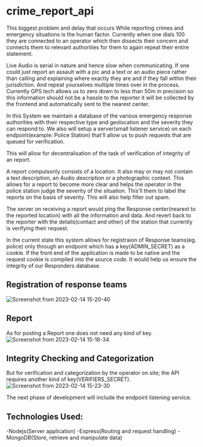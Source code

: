 # crime_report_api

This biggest problem and delay that occurs
While reporting crimes and emergency situations is the human factor.
Currently when one dials 100 they are connected to an operator which then dissects their concern and connects them to relevant authorities for them to again repeat their entire statement.

Live Audio is serial in nature and hence slow when communicating. If one could just report an assault with a pic and a text or an audio piece rather than calling and explaining where exactly they are and if they fall within their jurisdiction. And repeat yourselves multiple times over in the process. Currently GPS tech allows us to zero down to less than 50m in precision so this information should not be a hassle to the reporter it will be collected by the frontend and automatically sent to the nearest center.

In this System we maintain a database of the various emergency response authorities with their respective type and geolocation and the severity they can respond to. We also will setup a server(small listener service) on each endpoint(example: Police Station) that'll allow us to push requests that are queued for verification.

This will allow for decentralisation of the task of verification of integrity of an report.

A report compulsorily consists of a location. It also may or may not contain a text description, an Audio description or a photographic context. This allows for a report to become more clear and helps the operator in the police station judge the severity of the situation. This'll them to label the reports on the basis of severity. This will also help filter out spam.

The server on receiving a report would ping the Response center(nearest to the reported location) with all the information and data.
And revert back to the reporter with the details(contact and other) of the station that currently is verifying their request.


In the current state this system allows for registraion of Response teams(eg. police) only through an endpoint which has a key(ADMIN_SECRET) as a cookie.
If the front end of the application is made to be native and the request cookie is compiled into the source code. It would help us ensure the integrity of our Responders database.

## Registration of response teams
![Screenshot from 2023-02-14 15-20-40](https://user-images.githubusercontent.com/90756795/218700476-32b4d5fa-6e1b-4957-9481-19609f92af2a.png)

## Report
As for posting a Report one does not need any kind of key.
![Screenshot from 2023-02-14 15-18-34](https://user-images.githubusercontent.com/90756795/218699829-d012dcdf-4af7-456a-a023-de7f21077f5e.png)

## Integrity Checking and Categorization
But for verification and categorization by the operator on site; the API requires another kind of key(VERIFIERS_SECRET).
![Screenshot from 2023-02-14 15-23-30](https://user-images.githubusercontent.com/90756795/218700864-c0580df8-5205-4b24-bcff-108128fcbbd5.png)


The next phase of development will include the endpoint listening service.

## Technologies Used:
-Nodejs(Server application)
-Express(Routing and request handling)
-MongoDB(Store, retrieve and manipulate data)
